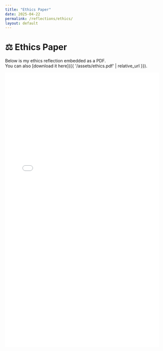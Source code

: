 ```yaml
---
title: "Ethics Paper"
date: 2025-04-22
permalink: /reflections/ethics/
layout: default
---
```


# ⚖️ Ethics Paper

Below is my ethics reflection embedded as a PDF.  
You can also [download it here]({{ '/assets/ethics.pdf' | relative_url }}).

<embed 
  src="{{ '/assets/ethics.pdf' | relative_url }}" 
  type="application/pdf" 
  width="100%" 
  height="900px" />

